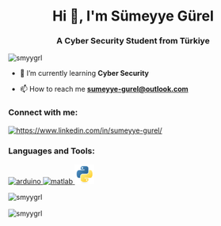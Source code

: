 <h1 align="center">Hi 👋, I'm Sümeyye Gürel</h1>
<h3 align="center">A Cyber Security Student from Türkiye</h3>

<p align="left"> <img src="https://komarev.com/ghpvc/?username=smyygrl&label=Profile%20views&color=0e75b6&style=flat" alt="smyygrl" /> </p>

- 🌱 I’m currently learning **Cyber Security**

- 📫 How to reach me **sumeyye-gurel@outlook.com**

<h3 align="left">Connect with me:</h3>
<p align="left">
<a href="https://www.linkedin.com/in/sumeyye-gurel/" target="blank"><img align="center" src="https://raw.githubusercontent.com/rahuldkjain/github-profile-readme-generator/master/src/images/icons/Social/linked-in-alt.svg" alt="https://www.linkedin.com/in/sumeyye-gurel/" height="30" width="40" /></a>
</p>

<h3 align="left">Languages and Tools:</h3>
<p align="left"> <a href="https://www.arduino.cc/" target="_blank" rel="noreferrer"> <img src="https://cdn.worldvectorlogo.com/logos/arduino-1.svg" alt="arduino" width="40" height="40"/> </a> <a href="https://www.mathworks.com/" target="_blank" rel="noreferrer"> <img src="https://upload.wikimedia.org/wikipedia/commons/2/21/Matlab_Logo.png" alt="matlab" width="40" height="40"/> </a> <a href="https://www.python.org" target="_blank" rel="noreferrer"> <img src="https://raw.githubusercontent.com/devicons/devicon/master/icons/python/python-original.svg" alt="python" width="40" height="40"/> </a> </p>

<p><img align="center" src="https://github-readme-stats.vercel.app/api/top-langs?username=smyygrl&show_icons=true&locale=en&layout=compact" alt="smyygrl" /></p>

<p><img align="center" src="https://github-readme-streak-stats.herokuapp.com/?user=smyygrl&" alt="smyygrl" /></p>
